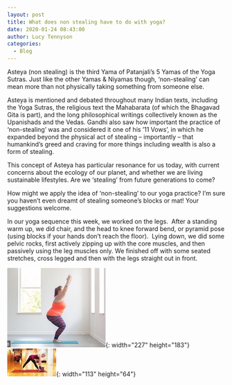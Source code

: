 ```yaml
---
layout: post
title: What does non stealing have to do with yoga?
date: 2020-01-24 08:43:00
author: Lucy Tennyson
categories:
  - Blog
---
```


Asteya (non stealing) is the third Yama of Patanjali’s 5 Yamas of the Yoga Sutras. Just like the other Yamas & Niyamas though, ‘non-stealing’ can mean more than not physically taking something from someone else.

Asteya is mentioned and debated throughout many Indian texts, including the Yoga Sutras, the religious text the Mahabarata (of which the Bhagavad Gita is part), and the long philosophical writings collectively known as the Upanishads and the Vedas. Gandhi also saw how important the practice of ‘non-stealing’ was and considered it one of his ’11 Vows’, in which he expanded beyond the physical act of stealing – importantly – that humankind’s greed and craving for more things including wealth is also a form of stealing.

This concept of Asteya has particular resonance for us today, with current concerns about the ecology of our planet, and whether we are living sustainable lifestyles. Are we ‘stealing’ from future generations to come?

How might we apply the idea of ‘non-stealing’ to our yoga practice? I’m sure you haven’t even dreamt of stealing someone’s blocks or mat\! Your suggestions welcome.

In our yoga sequence this week, we worked on the legs. &nbsp;After a standing warm up, we did chair, and the head to knee forward bend, or pyramid pose (using blocks if your hands don’t reach the floor). &nbsp;Lying down, we did some pelvic rocks, first actively zipping up with the core muscles, and then passively using the leg muscles only. We finished off with some seated stretches, cross legged and then with the legs straight out in front. &nbsp;

![](/uploads/yogablog24jan.jpeg){: width="227" height="183"}&nbsp;![](/uploads/yogablog24jan-1.jpg){: width="113" height="64"}

&nbsp;